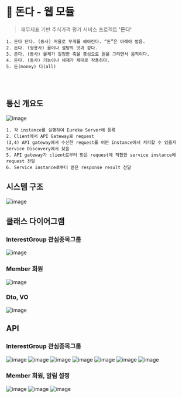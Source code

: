 # 🔁 돈다 - 웹 모듈

> 재무제표 기반 주식가격 평가 서비스 프로젝트 **'돈다'**

```
1. 돈다 단다. (동사) 저울로 무게를 헤아린다. “돈”은 아래아 발음.
2. 돈다. (형용사) 꿀이나 설탕의 맛과 같다.
3. 돈다. (동사) 물체가 일정한 축을 중심으로 원을 그리면서 움직이다.
4. 돈다. (동사) 기능이나 체제가 제대로 작용하다.
5. 돈(money) 다(all)
```

<br><br>

## 통신 개요도

![image](https://user-images.githubusercontent.com/68547545/175465406-22f034a7-96c7-4c36-b420-e3a56cb516b6.png)

```
1. 각 instance를 실행하여 Eureka Server에 등록
2. Client에서 API Gateway로 request
(3,4) API gateway에서 수신한 request를 어떤 instance에서 처리할 수 있을지  Service Discovery에서 찾음
5. API gateway가 client로부터 받은 request에 적합한 service instance에 request 전달
6. Service instance로부터 받은 response result 전달
```

## 시스템 구조

![image](https://user-images.githubusercontent.com/68547545/180674980-df11caa9-2c25-45ad-83c5-6fb1baf31fc1.png)


## 클래스 다이어그램

### InterestGroup 관심종목그룹

![image](https://user-images.githubusercontent.com/68547545/180676628-bfbf9d3d-b76c-44b3-ba89-d6a099000f89.png)


### Member 회원

![image](https://user-images.githubusercontent.com/68547545/180676664-edd39be3-7196-4cb3-8b4c-4f527a929bb3.png)

### Dto, VO

![image](https://user-images.githubusercontent.com/68547545/180676679-a2aff476-98c9-4357-824c-83b31d6e4d1c.png)


## API

### InterestGroup 관심종목그룹

![image](https://user-images.githubusercontent.com/68547545/180676460-f5667fbf-8a09-492a-8a1e-376a38d9e3e1.png)
![image](https://user-images.githubusercontent.com/68547545/180676492-0791704a-8d52-4889-a96e-a71b1905dc2d.png)
![image](https://user-images.githubusercontent.com/68547545/180676500-bfebf8cc-1524-4947-bd14-44dd752dacf9.png)
![image](https://user-images.githubusercontent.com/68547545/180676512-789db0f8-a081-4dbf-b8f6-df5e9245628c.png)
![image](https://user-images.githubusercontent.com/68547545/180676523-6d432c3c-09cc-43fa-99e9-c1d6e42231d0.png)
![image](https://user-images.githubusercontent.com/68547545/180676546-89063085-8f69-43b8-bace-15e869cb2d91.png)
![image](https://user-images.githubusercontent.com/68547545/180676561-04dcbcbc-d704-4050-97c9-ab6c4408cf34.png)

### Member 회원, 알림 설정

![image](https://user-images.githubusercontent.com/68547545/180676584-bee06ab4-8f3c-4ecd-899b-3cbc4e068c07.png)
![image](https://user-images.githubusercontent.com/68547545/180676587-94fd505c-bc63-4e53-9646-77f0627b51ff.png)
![image](https://user-images.githubusercontent.com/68547545/180676590-884327e5-6fe6-4b44-9078-1bc657a871c8.png)



